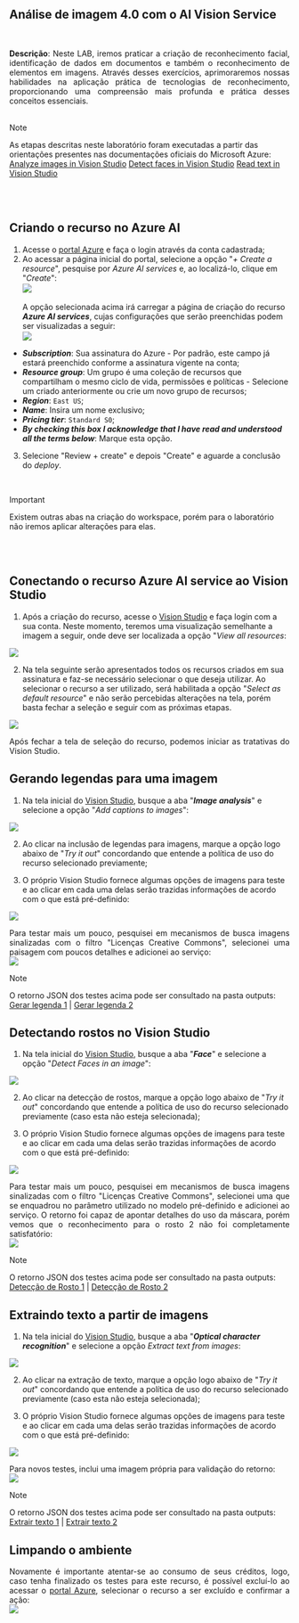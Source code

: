 ## Análise de imagem 4.0 com o AI Vision Service

<br>
<p align = "justify"><b>Descrição</b>: Neste LAB, iremos praticar a criação de reconhecimento facial, identificação de dados em documentos e também o reconhecimento de elementos em imagens. Através desses exercícios, aprimoraremos nossas habilidades na aplicação prática de tecnologias de reconhecimento, proporcionando uma compreensão mais profunda e prática desses conceitos essenciais.
<br><br>

> [!NOTE]
> As etapas descritas neste laboratório foram executadas a partir das orientações presentes nas documentações oficiais do Microsoft Azure: 
> <a href = "https://microsoftlearning.github.io/mslearn-ai-fundamentals/Instructions/Labs/03-image-analysis.html">Analyze images in Vision Studio</a>
> <a href = "https://microsoftlearning.github.io/mslearn-ai-fundamentals/Instructions/Labs/04-face.html">Detect faces in Vision Studio</a>
> <a href = "https://microsoftlearning.github.io/mslearn-ai-fundamentals/Instructions/Labs/05-ocr.html">Read text in Vision Studio</a>

<br><br>

## Criando o recurso no Azure AI
1. Acesse o <a href = "https://portal.azure.com/">portal Azure</a> e faça o login através da conta cadastrada;
2. Ao acessar a página inicial do portal, selecione a opção "<i>+ Create a resource</i>", pesquise por <i>Azure AI services</i> e, ao localizá-lo, clique em "<i>Create</i>":
    <br>
    <img src = "https://github.com/lilandracunha/dio-bootcamp-microsoft-azureAI-fundamentals/blob/main/lab02_visionStudio/assets/createAzureAIServices.png" align = "center"/>
    <br><br>
    A opção selecionada acima irá carregar a página de criação do recurso <i><b>Azure AI services</b></i>, cujas configurações que serão preenchidas podem ser visualizadas a seguir:
    <br>
    <img src = "https://github.com/lilandracunha/dio-bootcamp-microsoft-azureAI-fundamentals/blob/main/lab02_visionStudio/assets/createAzureAIServicesSettings.png" align = "center"/>

  - <b><i>Subscription</i></b>: Sua assinatura do Azure - Por padrão, este campo já estará preenchido conforme a assinatura vigente na conta;
  - <b><i>Resource group</i></b>: Um grupo é uma coleção de recursos que compartilham o mesmo ciclo de vida, permissões e políticas - Selecione um criado anteriormente ou crie um novo grupo de recursos;
  - <b><i>Region</i></b>: ```East US```;
  - <b><i>Name</i></b>: Insira um nome exclusivo;
  - <b><i>Pricing tier</i></b>: ```Standard S0```;
  - <b><i>By checking this box I acknowledge that I have read and understood all the terms below</i></b>: Marque esta opção.

3. Selecione "Review + create" e depois "Create" e aguarde a conclusão do <i>deploy</i>.

<br>

> [!IMPORTANT]
> Existem outras abas na criação do workspace, porém para o laboratório não iremos aplicar alterações para elas.

<br><br>

## Conectando o recurso Azure AI service ao Vision Studio
1. Após a criação do recurso, acesse o <a href = "https://portal.vision.cognitive.azure.com">Vision Studio</a> e faça login com a sua conta. Neste momento, teremos uma visualização semelhante a imagem a seguir, onde deve ser localizada a opção "<i>View all resources</i>: <br>
<img src = "https://github.com/lilandracunha/dio-bootcamp-microsoft-azureAI-fundamentals/blob/main/lab02_visionStudio/assets/getStartedWithVision.png" align = "center"/>

2. Na tela seguinte serão apresentados todos os recursos criados em sua assinatura e faz-se necessário selecionar o que deseja utilizar. Ao selecionar o recurso a ser utilizado, será habilitada a opção "<i>Select as default resource</i>" e não serão percebidas alterações na tela, porém basta fechar a seleção e seguir com as próximas etapas. <br>
<img src = "https://github.com/lilandracunha/dio-bootcamp-microsoft-azureAI-fundamentals/blob/main/lab02_visionStudio/assets/selectResource.png" align = "center"/> 

<p align = "justify">Após fechar a tela de seleção do recurso, podemos iniciar as tratativas do Vision Studio. 

## Gerando legendas para uma imagem
1. Na tela inicial do <a href = "https://portal.vision.cognitive.azure.com">Vision Studio</a>, busque a aba "<i><b>Image analysis</b></i>" e selecione a opção "<i>Add captions to images</i>": <br>
<img src = "https://github.com/lilandracunha/dio-bootcamp-microsoft-azureAI-fundamentals/blob/main/lab02_visionStudio/assets/selectAddCaptions.png" align = "center"/> 

2. Ao clicar na inclusão de legendas para imagens, marque a opção logo abaixo de "<i>Try it out</i>" concordando que entende a política de uso do recurso selecionado previamente;

3. O próprio Vision Studio fornece algumas opções de imagens para teste e ao clicar em cada uma delas serão trazidas informações de acordo com o que está pré-definido: <br>
<img src = "https://github.com/lilandracunha/dio-bootcamp-microsoft-azureAI-fundamentals/blob/main/lab02_visionStudio/assets/addCaptionsSample.png" align = "center"/>

<p align = "justify">Para testar mais um pouco, pesquisei em mecanismos de busca imagens sinalizadas com o filtro "Licenças Creative Commons", selecionei uma paisagem com poucos detalhes e adicionei ao serviço: <br>
<img src = "https://github.com/lilandracunha/dio-bootcamp-microsoft-azureAI-fundamentals/blob/main/lab02_visionStudio/assets/addCaptionsChina.png" align = "center"/>

> [!NOTE]
> O retorno JSON dos testes acima pode ser consultado na pasta outputs: <a href = "https://github.com/lilandracunha/dio-bootcamp-microsoft-azureAI-fundamentals/blob/main/lab02_visionStudio/output/addCaptionsSample.json">Gerar legenda 1</a> | <a href = "https://github.com/lilandracunha/dio-bootcamp-microsoft-azureAI-fundamentals/blob/main/lab02_visionStudio/output/addCaptionsChina.json">Gerar legenda 2</a> 

## Detectando rostos no Vision Studio
1. Na tela inicial do <a href = "https://portal.vision.cognitive.azure.com">Vision Studio</a>, busque a aba "<i><b>Face</b></i>" e selecione a opção "<i>Detect Faces in an image</i>": <br>
<img src = "https://github.com/lilandracunha/dio-bootcamp-microsoft-azureAI-fundamentals/blob/main/lab02_visionStudio/assets/selectDetectFaces.png" align = "center"/> 

2. Ao clicar na detecção de rostos, marque a opção logo abaixo de "<i>Try it out</i>" concordando que entende a política de uso do recurso selecionado previamente (caso esta não esteja selecionada);

3. O próprio Vision Studio fornece algumas opções de imagens para teste e ao clicar em cada uma delas serão trazidas informações de acordo com o que está pré-definido: <br>
<img src = "https://github.com/lilandracunha/dio-bootcamp-microsoft-azureAI-fundamentals/blob/main/lab02_visionStudio/assets/detectFacesSample.png" align = "center"/>

<p align = "justify">Para testar mais um pouco, pesquisei em mecanismos de busca imagens sinalizadas com o filtro "Licenças Creative Commons", selecionei uma que se enquadrou no parâmetro utilizado no modelo pré-definido e adicionei ao serviço. O retorno foi capaz de apontar detalhes do uso da máscara, porém vemos que o reconhecimento para o rosto 2 não foi completamente satisfatório: <br>
<img src = "https://github.com/lilandracunha/dio-bootcamp-microsoft-azureAI-fundamentals/blob/main/lab02_visionStudio/assets/detectFacesMask.png" align = "center"/>

> [!NOTE]
> O retorno JSON dos testes acima pode ser consultado na pasta outputs: <a href = "https://github.com/lilandracunha/dio-bootcamp-microsoft-azureAI-fundamentals/blob/main/lab02_visionStudio/output/detectFacesSample.json">Detecção de Rosto 1</a> | <a href = "https://github.com/lilandracunha/dio-bootcamp-microsoft-azureAI-fundamentals/blob/main/lab02_visionStudio/output/detectFacesMask.json">Detecção de Rosto 2</a> 

## Extraindo texto a partir de imagens
1. Na tela inicial do <a href = "https://portal.vision.cognitive.azure.com">Vision Studio</a>, busque a aba "<i><b>Optical character recognition</b></i>" e selecione a opção <i>Extract text from images</i>: <br>
<img src = "https://github.com/lilandracunha/dio-bootcamp-microsoft-azureAI-fundamentals/blob/main/lab02_visionStudio/assets/selectExtractText.png" align = "center"/>

2. Ao clicar na extração de texto, marque a opção logo abaixo de "<i>Try it out</i>" concordando que entende a política de uso do recurso selecionado previamente (caso esta não esteja selecionada);

3. O próprio Vision Studio fornece algumas opções de imagens para teste e ao clicar em cada uma delas serão trazidas informações de acordo com o que está pré-definido: <br>
<img src = "https://github.com/lilandracunha/dio-bootcamp-microsoft-azureAI-fundamentals/blob/main/lab02_visionStudio/assets/extractTextSample.png" align = "center"/>

<p align = "justify">Para novos testes, inclui uma imagem própria para validação do retorno:<br>
<img src = "https://github.com/lilandracunha/dio-bootcamp-microsoft-azureAI-fundamentals/blob/main/lab02_visionStudio/assets/extractTextCocaCola.png" align = "center"/>

> [!NOTE]
> O retorno JSON dos testes acima pode ser consultado na pasta outputs: <a href = "https://github.com/lilandracunha/dio-bootcamp-microsoft-azureAI-fundamentals/blob/main/lab02_visionStudio/output/extractTextSample.json">Extrair texto 1</a> | <a href = "https://github.com/lilandracunha/dio-bootcamp-microsoft-azureAI-fundamentals/blob/main/lab02_visionStudio/output/extractTextCocaCola.json">Extrair texto 2</a> 

## Limpando o ambiente
<p align = "justify">Novamente é importante atentar-se ao consumo de seus créditos, logo, caso tenha finalizado os testes para este recurso, é possível excluí-lo ao acessar o <a href = "https://portal.azure.com/">portal Azure</a>, selecionar o recurso a ser excluído e confirmar a ação: <br>
<img src = "https://github.com/lilandracunha/dio-bootcamp-microsoft-azureAI-fundamentals/blob/main/lab02_visionStudio/assets/deleteResource.png">
